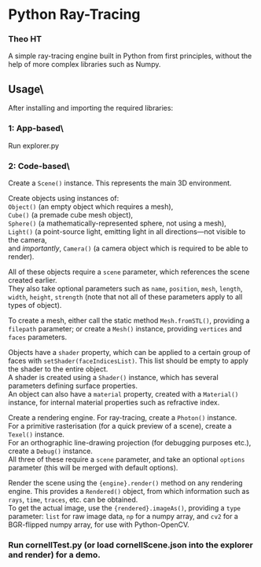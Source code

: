 # Python Ray-Tracing
### Theo HT

A simple ray-tracing engine built in Python from first principles, without the help of more complex libraries such as Numpy.

## Usage\
After installing and importing the required libraries:

### 1: App-based\
Run explorer.py

### 2: Code-based\
Create a `Scene()` instance. This represents the main 3D environment.

Create objects using instances of:\
`Object()` (an empty object which requires a mesh),\
`Cube()` (a premade cube mesh object),\
`Sphere()` (a mathematically-represented sphere, not using a mesh),\
`Light()` (a point-source light, emitting light in all directions—not visible to the camera,\
and *importantly*, `Camera()` (a camera object which is required to be able to render).

All of these objects require a `scene` parameter, which references the scene created earlier.\
They also take optional parameters such as `name`, `position`, `mesh`, `length`, `width`, `height`, `strength` (note that not all of these parameters apply to all types of object).

To create a mesh, either call the static method `Mesh.fromSTL()`, providing a `filepath` parameter; or create a `Mesh()` instance, providing `vertices` and `faces` parameters.

Objects have a `shader` property, which can be applied to a certain group of faces with `setShader(faceIndicesList)`. This list should be empty to apply the shader to the entire object.\
A shader is created using a `Shader()` instance, which has several parameters defining surface properties.\
An object can also have a `material` property, created with a `Material()` instance, for internal material properties such as refractive index.

Create a rendering engine. For ray-tracing, create a `Photon()` instance.\
For a primitive rasterisation (for a quick preview of a scene), create a `Texel()` instance.\
For an orthographic line-drawing projection (for debugging purposes etc.), create a `Debug()` instance.\
All three of these require a `scene` parameter, and take an optional `options` parameter (this will be merged with default options).

Render the scene using the `{engine}.render()` method on any rendering engine. This provides a `Rendered()` object, from which information such as `rays`, `time`, `traces`, etc. can be obtained.\
To get the actual image, use the `{rendered}.imageAs()`, providing a `type` parameter: `list` for raw image data, `np` for a numpy array, and `cv2` for a BGR-flipped numpy array, for use with Python-OpenCV.

### Run cornellTest.py (or load cornellScene.json into the explorer and render) for a demo.
